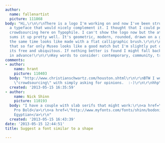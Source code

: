 ```yaml
---
author:
  name: fallenartist
  picture: 111868
body: "Hi,\r\n\r\nThere is a logo I'm working on and now I've been struggling to find
  a typeface that would nicely complement it. I thought that I could perform some
  crowdsourcing here on Typophile. I can't show the logo now but the attached image
  sums it up pretty well. It's geometric, modern, rounded, drawn on a grid but at
  the same time looks like made with a flat calligraphic brush.\r\n\r\nI must say
  that so far only Museo looks like a good match but I'm slightly put off by the fact
  its free and ubiquitous. If nothing better is found I might fall back to it, however.\r\n\r\nThanks
  in advance!\r\n\r\nKey words to consider: contemporary, community, traditional values.\r\n\r\n[img:sites/default/files/old-images/font-shape_3865.png]"
comments:
- author:
    name: hrant
    picture: 110403
  body: "http://www.christianschwartz.com/houston.shtml\r\n\r\nBTW I wouldn't equate
    \"crowdsourcing\" with simply asking for opinions.  :-)\r\n\r\nhhp\r\n"
  created: '2013-05-15 16:35:59'
- author:
    name: Nick Shinn
    picture: 110193
  body: "I have a couple with slab serifs that might work:\r\n<a href=\"http://www.myfonts.com/fonts/shinn/pratt-pro/\">Pratt
    Pro Bold</a>\r\n<a href=\"http://www.myfonts.com/fonts/shinn/bodoni-egyptian-pro/\">Bodoni
    Egyptian</a>\r\n"
  created: '2013-05-15 16:43:39'
date: '2013-05-15 12:44:51'
title: Suggest a font similar to a shape

---
```

